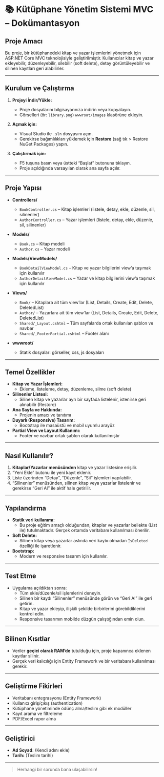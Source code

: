 ﻿# 📚 Kütüphane Yönetim Sistemi MVC – Dokümantasyon

## Proje Amacı

Bu proje, bir kütüphanedeki kitap ve yazar işlemlerini yönetmek için ASP.NET Core MVC teknolojisiyle geliştirilmiştir. Kullanıcılar kitap ve yazar ekleyebilir, düzenleyebilir, silebilir (soft delete), detay görüntüleyebilir ve silinen kayıtları geri alabilirler.

---

## Kurulum ve Çalıştırma

1. **Projeyi İndir/Yükle:**
   - Proje dosyalarını bilgisayarınıza indirin veya kopyalayın.
   - Görselleri (ör: `library.png`) `wwwroot/images` klasörüne ekleyin.

2. **Açmak için:**
   - Visual Studio ile `.sln` dosyasını açın.
   - Gerekirse bağımlılıkları yüklemek için **Restore** (sağ tık > Restore NuGet Packages) yapın.

3. **Çalıştırmak için:**
   - F5 tuşuna basın veya üstteki “Başlat” butonuna tıklayın.
   - Proje açıldığında varsayılan olarak ana sayfa açılır.

---

## Proje Yapısı

- **Controllers/**  
  - `BookController.cs` – Kitap işlemleri (listele, detay, ekle, düzenle, sil, silinenler)
  - `AuthorController.cs` – Yazar işlemleri (listele, detay, ekle, düzenle, sil, silinenler)

- **Models/**  
  - `Book.cs` – Kitap modeli
  - `Author.cs` – Yazar modeli

- **Models/ViewModels/**  
  - `BookDetailViewModel.cs` – Kitap ve yazar bilgilerini view’a taşımak için kullanılır
  - `AuthorDetailViewModel.cs` – Yazar ve kitap bilgilerini view’a taşımak için kullanılır

- **Views/**  
  - `Book/` – Kitaplara ait tüm view’lar (List, Details, Create, Edit, Delete, DeletedList)
  - `Author/` – Yazarlara ait tüm view’lar (List, Details, Create, Edit, Delete, DeletedList)
  - `Shared/_Layout.cshtml` – Tüm sayfalarda ortak kullanılan şablon ve navbar
  - `Shared/_FooterPartial.cshtml` – Footer alanı

- **wwwroot/**  
  - Statik dosyalar: görseller, css, js dosyaları

---

## Temel Özellikler

- **Kitap ve Yazar İşlemleri:**  
  - Ekleme, listeleme, detay, düzenleme, silme (soft delete)
- **Silinenler Listesi:**  
  - Silinen kitap ve yazarlar ayrı bir sayfada listelenir, istenirse geri alınabilir (Restore)
- **Ana Sayfa ve Hakkında:**  
  - Projenin amacı ve tanıtımı
- **Duyarlı (Responsive) Tasarım:**  
  - Bootstrap ile masaüstü ve mobil uyumlu arayüz
- **Partial View ve Layout Kullanımı:**  
  - Footer ve navbar ortak şablon olarak kullanılmıştır

---

## Nasıl Kullanılır?

1. **Kitaplar/Yazarlar menüsünden** kitap ve yazar listesine erişilir.
2. “Yeni Ekle” butonu ile yeni kayıt eklenir.
3. Liste üzerinden “Detay”, “Düzenle”, “Sil” işlemleri yapılabilir.
4. “Silinenler” menüsünden, silinen kitap veya yazarlar listelenir ve gerekirse “Geri Al” ile aktif hale getirilir.

---

## Yapılandırma

- **Statik veri kullanımı:**  
  - Bu proje eğitim amaçlı olduğundan, kitaplar ve yazarlar bellekte (List ile) tutulmaktadır. Gerçek ortamda veritabanı kullanılması önerilir.
- **Soft Delete:**  
  - Silinen kitap veya yazarlar aslında veri kaybı olmadan `IsDeleted` özelliği ile işaretlenir.
- **Bootstrap:**  
  - Modern ve responsive tasarım için kullanılır.

---

## Test Etme

- Uygulama açıldıktan sonra:
  - Tüm ekle/düzenle/sil işlemlerini deneyin.
  - Silinen bir kaydı “Silinenler” menüsünde görün ve “Geri Al” ile geri getirin.
  - Kitap ve yazar ekleyip, ilişkili şekilde birbirlerini görebildiklerini kontrol edin.
  - Responsive tasarımın mobilde düzgün çalıştığından emin olun.

---

## Bilinen Kısıtlar

- Veriler **geçici olarak RAM’de** tutulduğu için, proje kapanınca eklenen kayıtlar silinir.
- Gerçek veri kalıcılığı için Entity Framework ve bir veritabanı kullanılması gerekir.

---

## Geliştirme Fikirleri

- Veritabanı entegrasyonu (Entity Framework)
- Kullanıcı giriş/çıkış (authentication)
- Kütüphane yönetiminde ödünç alma/teslim gibi ek modüller
- Kayıt arama ve filtreleme
- PDF/Excel rapor alma

---

## Geliştirici

- **Ad Soyad:** (Kendi adını ekle)
- **Tarih:** (Teslim tarihi)

---

> Herhangi bir sorunda bana ulaşabilirsin!



